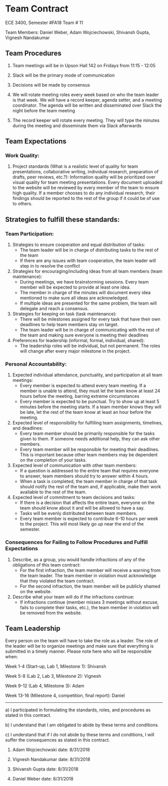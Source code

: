 # Team Contract

ECE 3400, Semester #FA18 Team # 11

Team Members: Daniel Weber, Adam Wojciechowski, Shivansh Gupta, Vignesh Nandakumar

## Team Procedures

1. Team meetings will be in Upson Hall 142 on Fridays from 11:15 - 12:05

2. Slack will be the primary mode of communication

3. Decisions will be made by consensus

4. We will rotate meeting roles every week based on who the team leader is that week. We will have a record keeper, agenda setter, and a meeting coordinator. The agenda will be written and disseminated over Slack the night before the team meeting

5. The record keeper will rotate every meeting. They will type the minutes during the meeting and disseminate them via Slack afterwards

## Team Expectations

### Work Quality:

1. Project standards (What is a realistic level of quality for team presentations, collaborative writing, individual research, preparation of drafts, peer reviews, etc.?):
  Information quality will be prioritized over visual quality for team meeting presentations. Every document uploaded to the website will be reviewed by every member of the team to ensure high quality. If a member chooses to do any individual research, their findings should be reported to the rest of the group if it could be of use to others. 

## Strategies to fulfill these standards:

### Team Participation:

1. Strategies to ensure cooperation and equal distribution of tasks:
    - The team leader will be in charge of distributing tasks to the rest of the team
    - If there are any issues with team cooperation, the team leader will step in to resolve the conflict
2. Strategies for encouraging/including ideas from all team members (team maintenance):
    - During meetings, we have brainstorming sessions. Every team member will be expected to provide at
      least one idea.
    - The member in charge of the minutes will document every idea mentioned to make sure all ideas are
      acknowledged.
    - If multiple ideas are presented for the same problem, the team will delegate and reach a consensus.
3. Strategies for keeping on task (task maintenance):
    - There will be milestones assigned for every task that have their own deadlines to help team members
      stay on target.
    - The team leader will be in charge of communicating with the rest of the team and making sure everyone
      is meeting their deadlines
4. Preferences for leadership (informal, formal, individual, shared):
    - The leadership roles will be individual, but not permanent. The roles will change after every major
      milestone in the project.

### Personal Accountability:

1. Expected individual attendance, punctuality, and participation at all team meetings:
    - Every member is expected to attend every team meeting. If a member is unable to attend, they must let the
      team know at least 24 hours before the meeting, barring extreme circumstances
    - Every member is expected to be punctual. Try to show up at least 5 minutes before the meeting starts. If a
      team member knows they will be late, let the rest of the team know at least an hour before the meeting.
2. Expected level of responsibility for fulfilling team assignments, timelines, and deadlines:
    - Every team member should be primarily responsible for the tasks given to them. If someone needs additional
      help, they can ask other members.
    - Every team member will be responsible for meeting their deadlines. This is important because other team
      members may be dependent on the completion of your tasks.
3. Expected level of communication with other team members:
    - If a question is addressed to the entire team that requires everyone to answer, team members should try to
      answer within 4 hours.
    - When a task is completed, the team member in charge of that task should notify the rest of the team and, if
      applicable, make their work available to the rest of the team.
4. Expected level of commitment to team decisions and tasks:
    - If there is a decision that affects the entire team, everyone on the team should know about it and will
      be allowed to have a say.
    - Tasks will be evenly distributed between team members.
    - Every team member is expected to contribute 6-10 hours per week to the project. This will most likely go
      up near the end of the semester.

### Consequences for Failing to Follow Procedures and Fulfill Expectations

1. Describe, as a group, you would handle infractions of any of the obligations of this team contract:
    - For the first infraction, the team member will receive a warning from the team leader. The team member
      in violation must acknowledge that they violated the team contract.
    - For the second infraction, the team member will be publicly shamed on the website.
2. Describe what your team will do if the infractions continue:
    - If infractions continue (member misses 3 meetings without excuse, fails to complete their tasks, etc.),
      the team member in violation will be removed from the website.

## Team Leadership

Every person on the team will have to take the role as a leader. The role of the leader will be to organize meetings and make sure that everything is submitted in a timely manner. Please note here who will be responsible when:

Week 1-4 (Start-up, Lab 1, Milestone 1): Shivansh

Week 5-8 (Lab 2, Lab 3, Milestone 2): Vignesh

Week 9-12 (Lab 4, Milestone 3): Adam

Week 13-16 (Milestone 4, competition, final report): Daniel

---

a) I participated in formulating the standards, roles, and procedures as stated in this contract.

b) I understand that I am obligated to abide by these terms and conditions. 

c) I understand that if I do not abide by these terms and conditions, I will suffer the consequences as stated in this contract.

1) Adam Wojciechowski                              date: 8/31/2018

2) Vignesh Nandakumar                              date: 8/31/2018 

3) Shivansh Gupta                                  date: 8/31/2018 

4) Daniel Weber                                    date: 8/31/2018
